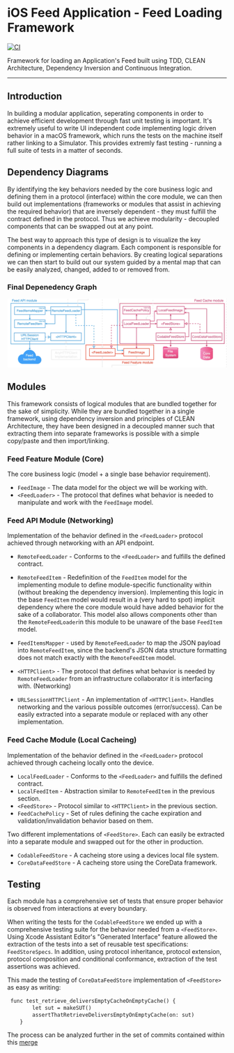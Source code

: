 # iOS Feed Application - Feed Loading Framework

[![CI](https://github.com/OmranK/iOSApp-Feed-FrontEnd/actions/workflows/CI.yml/badge.svg)](https://github.com/OmranK/iOSApp-Feed-FrontEnd/actions/workflows/CI.yml)

Framework for loading an Application's Feed built using TDD, CLEAN Architecture, Dependency Inversion and Continuous Integration.

---

## Introduction

In building a modular application, seperating components in order to achieve efficient development through fast unit testing is important. It's extremely useful to write UI independent code implementing logic driven behavior in a macOS framework, which runs the tests on the machine itself rather linking to a Simulator. This provides extremly fast testing - running a full suite of tests in a matter of seconds.


## Dependency Diagrams

By identifying the key behaviors needed by the core business logic and defining them in a protocol (interface) within the core module, we can then build out implementations (frameworks or modules that assist in achieving the required behavior) that are inversely dependent - they must fulfill the contract defined in the protocol. Thus we achieve modularity - decoupled components that can be swapped out at any point.

The best way to approach this type of design is to visualize the key components in a dependency diagram. Each component is responsible for defining or implementing certain behaviors. By creating logical separations we can then start to build out our system guided by a mental map that can be easily analyzed, changed, added to or removed from.

### Final Depenedency Graph
![](README-images/image1.png)

## Modules

This framework consists of logical modules that are bundled together for the sake of simplicity. While they are bundled together in a single framework, using dependency inversion and principles of CLEAN Architecture, they have been designed in a decoupled manner such that extracting them into separate frameworks is possible with a simple copy/paste and then import/linking.

### Feed Feature Module (Core)

The core business logic (model + a single base behavior requirement). 

- `FeedImage` - The data model for the object we will be working with.
- `<FeedLoader>` - The protocol that defines what behavior is needed to manipulate and work with the `FeedImage` model.

### Feed API Module (Networking)

Implementation of the behavior defined in the `<FeedLoader>` protocol achieved through networking with an API endpoint.

-  `RemoteFeedLoader` - Conforms to the `<FeedLoader>` and fulfills the defined contract.
-  `RemoteFeedItem` - Redefinition of the `FeedItem` model for the implementing module to define module-specific functionality within (without breaking the dependency inversion). Implementing this logic in the base `FeedItem` model would result in a (very hard to spot) implicit dependency where the core module would have added behavior for the sake of a collaborator. This model also allows components other than the `RemoteFeedLoader`in this module to be unaware of the base `FeedItem` model.
-  `FeedItemsMapper` - used by `RemoteFeedLoader` to map the JSON payload into `RemoteFeedItem`, since the backend's JSON data structure formatting does not match exactly with the `RemoteFeedItem` model. 
-  `<HTTPClient>` - The protocol that defines what behavior is needed by `RemoteFeedLoader` from an infrastructure collaborator it is interfacing with. (Networking)

- `URLSessionHTTPClient` - An implementation of `<HTTPClient>`. Handles networking and the various possible outcomes (error/success). Can be easily extracted into a separate module or replaced with any other implementation.
			
### Feed Cache Module (Local Cacheing)

Implementation of the behavior defined in the `<FeedLoader>` protocol achieved through cacheing locally onto the device.

-  `LocalFeedLoader` - Conforms to the `<FeedLoader>` and fulfills the defined contract.
-  `LocalFeedItem` - Abstraction similar to `RemoteFeedItem` in the previous section.
-  `<FeedStore>` - Protocol similar to `<HTTPClient>` in the previous section.
-  `FeedCachePolicy` - Set of rules defining the cache expiration and validation/invalidation behavior based on them.

Two different implementations of `<FeedStore>`. Each can easily be extracted into a separate module and swapped out for the other in production.

- `CodableFeedStore` - A cacheing store using a devices local file system.
- `CoreDataFeedStore` - A cacheing store using the CoreData framework.

## Testing

Each module has a comprehensive set of tests that ensure proper behavior is observed from interactions at every boundary. 

When writing the tests for the `CodableFeedStore` we ended up with a comprehensive testing suite for the behavior needed from a `<FeedStore>`. Using Xcode Assistant Editor's "Generated Interface" feature allowed the extraction of the tests into a set of reusable test specifications: `FeedStoreSpecs`. In addition, using protocol inheritance, protocol extension, protocol composition and conditional conformance, extraction of the test assertions was achieved.

This made the testing of `CoreDataFeedStore` implementation of `<FeedStore>` as easy as writing:

```
 func test_retrieve_deliversEmptyCacheOnEmptyCache() {
        let sut = makeSUT()
        assertThatRetrieveDeliversEmptyOnEmptyCache(on: sut)
    }
```  

The process can be analyzed further in the set of commits contained within this [merge](https://github.com/OmranK/iOSApp-Feed-FrontEnd/pull/10)





